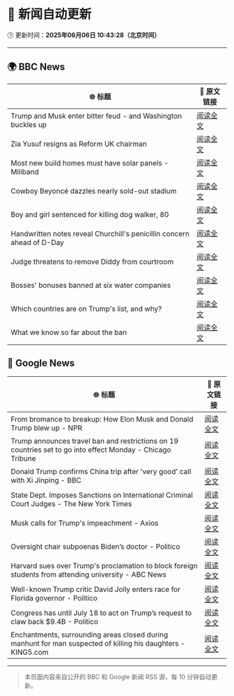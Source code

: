# 🧠 新闻自动更新

🕒 更新时间：**2025年06月06日 10:43:28（北京时间）**

---

## 🌍 BBC News

| 🌐 标题 | 🔗 原文链接 |
|--------|-------------|
| Trump and Musk enter bitter feud - and Washington buckles up | [阅读全文](https://www.bbc.com/news/articles/c3wd2215q08o) |
| Zia Yusuf resigns as Reform UK chairman | [阅读全文](https://www.bbc.com/news/articles/cq54p9epdg6o) |
| Most new build homes must have solar panels - Miliband | [阅读全文](https://www.bbc.com/news/articles/c0j728gvp94o) |
| Cowboy Beyoncé dazzles nearly sold-out stadium | [阅读全文](https://www.bbc.com/news/articles/cvgvlxk01gvo) |
| Boy and girl sentenced for killing dog walker, 80 | [阅读全文](https://www.bbc.com/news/articles/czxy2npz7d5o) |
| Handwritten notes reveal Churchill's penicillin concern ahead of D-Day | [阅读全文](https://www.bbc.com/news/articles/cj09v52l8v4o) |
| Judge threatens to remove Diddy from courtroom | [阅读全文](https://www.bbc.com/news/articles/ckgqp4pg3jwo) |
| Bosses' bonuses banned at six water companies | [阅读全文](https://www.bbc.com/news/articles/cdxvpr4qkyxo) |
| Which countries are on Trump's list, and why? | [阅读全文](https://www.bbc.com/news/articles/cz6329yvwdvo) |
| What we know so far about the ban | [阅读全文](https://www.bbc.com/news/articles/cx271g270v7o) |

## 📰 Google News

| 🌐 标题 | 🔗 原文链接 |
|--------|-------------|
| From bromance to breakup: How Elon Musk and Donald Trump blew up - NPR | [阅读全文](https://news.google.com/rss/articles/CBMijAFBVV95cUxQc3dmX2RncUtkazltVzR0M3FvNTFnaUlzZHhZb3RTWkdOLUhidk9zajAtSDQ1NkN2dmZxNndfckw5UUczVm54YmUwVlRlMXE2OU1zV1BnXzFjUW55clhkM1pMS3BlWGRBdmJSanJ6WjN6T29uSHRaNU9ZRXEtWlNZTFp5WnQ0bVhqalF2cA?oc=5) |
| Trump announces travel ban and restrictions on 19 countries set to go into effect Monday - Chicago Tribune | [阅读全文](https://news.google.com/rss/articles/CBMia0FVX3lxTFBFVlN1ZnI5RW1NalVwd1RBZ01YTmVrZ0ZJa3pVdEtCeGFpN0g2WUdNYldiaVJUT3kydnZOcElhdlVraHlBQ2hBU0pqdGVlQ095V3N3UjhsdV9CUGxCckpGcXR4b0FpUEVhQU5j?oc=5) |
| Donald Trump confirms China trip after 'very good' call with Xi Jinping - BBC | [阅读全文](https://news.google.com/rss/articles/CBMiWkFVX3lxTFBzbjJLOVd5QWlVdXFjTjB3Y3loM1ZMZDhZZWRYNVlKWjNva3JJLXQ2dWRKODdUNXdoaHNqeFRwLU9sTW44ck5XZkVrQ3Z4cDM0YWw5WWZER0Z0d9IBX0FVX3lxTE1XWjF1SnZuaEd0YlotUTUzTmUwaTB0N2M5b0d3bUo2blROSXhRUUs0NGZjMnZsVzFkbElkRzBlRjF6X05fdWxUQlZlZFJxRUtRRUpSOERWYTdjaHNEcTc4?oc=5) |
| State Dept. Imposes Sanctions on International Criminal Court Judges - The New York Times | [阅读全文](https://news.google.com/rss/articles/CBMipAFBVV95cUxPRWJEdVlDS2R6WFhxdEZaVUxlcmM4SzY5Z1Rub1k5dV9WbTNWWGtGWncyZW1sNEFVM2ZsS2huV3d6MFpJWGxSVmYzMG5XYVRVZnZMV3dnWWU0c0FkVGcwQU56UGk5UGpFeVFBVnpXeDZhTE5VanIzMGVsbm9IekdNRVB3dFRRQmtzNmhBRjhCRk9zbHZxakFxVFItZWh3S0RhYl9BVg?oc=5) |
| Musk calls for Trump's impeachment - Axios | [阅读全文](https://news.google.com/rss/articles/CBMiZkFVX3lxTE80eWJkZmJFbFl5N3ZnMjQycTlUcE9NUGZsYzZ1N2E2Rkt6elBVcmNncUNDRFZHMDh5QVJ1dnZLV3JGazlSdVdEVWJCQWhUSzdOVFB0cGJqOExvRmExak1UeXlGelN5QQ?oc=5) |
| Oversight chair subpoenas Biden’s doctor - Politico | [阅读全文](https://news.google.com/rss/articles/CBMinAFBVV95cUxNWXNmRmlGaVhmakhJZlZCM1BlVTRqMW9jNkgxQkhQVHV4Y1RKV0FUUUpmbU94OGo1TnVTYlMyanNKMEpGdldUOF9kMjd1bUh6SndDWkozUDdnbVg5ZzJfRFl6UlZLWW9DVG5oYUhjc1NDelV6aFkzQ2ZwYV80U0xLcTVMbGt1TG9KRDlRMmY5WUZQU1NVUmxlV2IyWkk?oc=5) |
| Harvard sues over Trump's proclamation to block foreign students from attending university - ABC News | [阅读全文](https://news.google.com/rss/articles/CBMiuAFBVV95cUxQMlFUVnNwTzAzbnQyd1BJZi04bDNIUEFXd1l0aGp6QWtFU1hKMnhhQjJRTDVwNGE3cWxxM2dnb2RzNXpySlZqeFZOTHNnNldqX1pIcU5sbXhISHBiZ3E5eTIyS1QwRjExX2hPcTVwTFVsYnhWRjZyQ1U5TEYzSW9JdGxTeTU1V3h1TGVwQm5RalB0UnVBQU5Pa2ZmVDdnOHdUNVpkaWFtMUFfTEc0QWhpVmJHaG8wbUpv0gG-AUFVX3lxTE9IWUlOVnQ2SmdJQ0YxLUFWalBQdkdyLTU4YkhQUkRvRE16bzJOckM0LWstNVFtb0xfTVByM1dfNTQ5VVUwN2NNVm1JY0VPVWd2c3RFUDdCYk9QY3VBeGxTR1hNQWJFQ05Hb1Nma1pTRzk5MkotdE90Q3AwRWIzVURsTHZXYjFJWktwRHE1RW5lRUNEQjBybGE5b0lzWG1jTXhsVGFmdTE0NHJRMnhfbDBJSm9pVFZRVkd6TF9Bdnc?oc=5) |
| Well-known Trump critic David Jolly enters race for Florida governor - Politico | [阅读全文](https://news.google.com/rss/articles/CBMilAFBVV95cUxPbXNVOTV2QjY5SFY4MlZ3YVpBRzY3WUVUUzZNQlNKOVp6bjFpc291X0hKbFlIdkdXbEN3OEcwR3lIbU13RVNTS05IeUhjdndCc3Z2YUdrNmlIc01CQlhzSUFYRFVXQTd1Wm1xcVN1VTJOWXV2SHE1Q01kNmJsR1o0TFFUcTgxaGVRMVhxb2FYVmhoMXNZ?oc=5) |
| Congress has until July 18 to act on Trump’s request to claw back $9.4B - Politico | [阅读全文](https://news.google.com/rss/articles/CBMi0gFBVV95cUxQYnFLc1Z1alVXazVQdzFhVU04SWI4amttbVZKSGZ3LTQ5d2I0eDZMMkRBcm9CMDE0cDBWVVE0SnBVN3g5aVprV3BXbGxRVWo0M282cndRR01fc1RLYUFhVXlOeVVuZ0RGc3FOSnJSbXdNQ3JWTWVWdVFkY1laNDRUcXpLeGhld243NVE0elNodzg1ZlVObVRtbXdqcWJxWjdLMUVCWXFaVmlpeGZ5MENpeE9TZURNanNmTGNVOE1LM2ZfMEZQNXQwTDVfdThXRU5mTkE?oc=5) |
| Enchantments, surrounding areas closed during manhunt for man suspected of killing his daughters - KING5.com | [阅读全文](https://news.google.com/rss/articles/CBMi2AFBVV95cUxQTTdYczB2ajViVS1QOWdPWUgtbUxZUi1HSG4yM3Qxc0dIOWpOU29jNDNSM05aanZyVWZrcGM1ZDVIMkF0QkR1SXF5V1RmNTVpaDFvZzhYdDlzRmRqaUtyeUdROHZ5Y2pGaW1ZcXFpbmN6QU9kd3gtRXFnNWZ3SFpmdElVbGtWLXBGclZyeVRRVEUtR0ZKanl6SFdwcm5lTTN3d1d5dDRUaVNTNmtwTDRPd1V6RklBY21BN3hoNnhnTnBfNS0tcVRWc0Qzc3M5ejNBNkxhSXpvTms?oc=5) |

---
> 本页面内容来自公开的 BBC 和 Google 新闻 RSS 源，每 10 分钟自动更新。